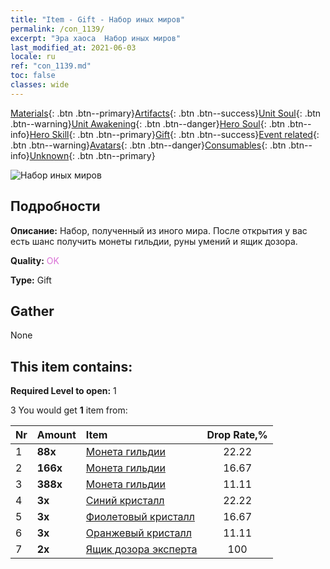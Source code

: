 ```yaml
---
title: "Item - Gift - Набор иных миров"
permalink: /con_1139/
excerpt: "Эра хаоса  Набор иных миров"
last_modified_at: 2021-06-03
locale: ru
ref: "con_1139.md"
toc: false
classes: wide
---
```

 [Materials](/ItemsRU/){: .btn .btn--primary}[Artifacts](/ItemsRU/Artifacts/){: .btn .btn--success}[Unit Soul](/ItemsRU/UnitSoul/){: .btn .btn--warning}[Unit Awakening](/ItemsRU/UnitAwakening/){: .btn .btn--danger}[Hero Soul](/ItemsRU/HeroSoul/){: .btn .btn--info}[Hero Skill](/ItemsRU/HeroSkill/){: .btn .btn--primary}[Gift](/ItemsRU/Gift/){: .btn .btn--success}[Event related](/ItemsRU/Events/){: .btn .btn--warning}[Avatars](/ItemsRU/Avatars/){: .btn .btn--danger}[Consumables](/ItemsRU/Consumables/){: .btn .btn--info}[Unknown](/ItemsRU/Unknown/){: .btn .btn--primary}

 ![Набор иных миров](/images/t/i_907004.png)

## Подробности
 **Описание:** Набор, полученный из иного мира. После открытия у вас есть шанс получить монеты гильдии, руны умений и ящик дозора.

 **Quality:** <span style="color: #DA70D6">OK</span>

 **Type:** Gift

## Gather

  None

## This item contains:

 **Required Level to open:** 1

 3 You would get **1** item  from:

  | Nr | Amount |     Item    | Drop Rate,% |
  |:---|:-------|:------------|:---------:|
  | 1 |  **88x** | [Монета гильдии](/ItemsRU/con_896/) | 22.22 | 
  | 2 |  **166x** | [Монета гильдии](/ItemsRU/con_896/) | 16.67 | 
  | 3 |  **388x** | [Монета гильдии](/ItemsRU/con_896/) | 11.11 | 
  | 4 |  **3x** | [Синий кристалл](/ItemsRU/con_716/) | 22.22 | 
  | 5 |  **3x** | [Фиолетовый кристалл](/ItemsRU/con_720/) | 16.67 | 
  | 6 |  **3x** | [Оранжевый кристалл](/ItemsRU/con_730/) | 11.11 | 
  | 7 |  **2x** | [Ящик дозора эксперта](/ItemsRU/con_767/) | 100 | 
